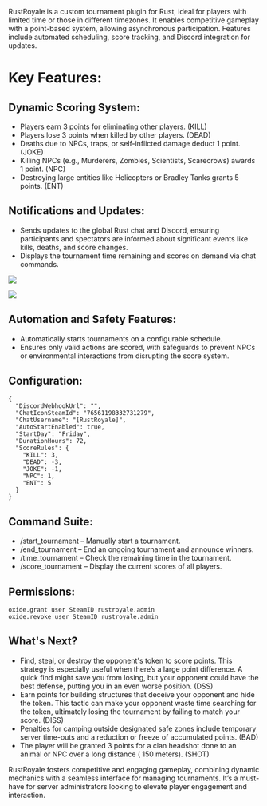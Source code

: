 RustRoyale is a custom tournament plugin for Rust, ideal for players with limited time or those in different timezones. It enables competitive gameplay with a point-based system, allowing asynchronous participation. Features include automated scheduling, score tracking, and Discord integration for updates.
# Key Features:
## Dynamic Scoring System:

* Players earn 3 points for eliminating other players. (KILL)
* Players lose 3 points when killed by other players. (DEAD)
* Deaths due to NPCs, traps, or self-inflicted damage deduct 1 point. (JOKE)
* Killing NPCs (e.g., Murderers, Zombies, Scientists, Scarecrows) awards 1 point. (NPC)
* Destroying large entities like Helicopters or Bradley Tanks grants 5 points. (ENT)

## Notifications and Updates:

* Sends updates to the global Rust chat and Discord, ensuring participants and spectators are informed about significant events like kills, deaths, and score changes.
* Displays the tournament time remaining and scores on demand via chat commands.

![](https://potaetobag.live/imgs/potaetobag-rustroyale-ingame.png)

![](https://potaetobag.live/imgs/potaetobag-rustroyale-discord.png)

## Automation and Safety Features:

* Automatically starts tournaments on a configurable schedule.
* Ensures only valid actions are scored, with safeguards to prevent NPCs or environmental interactions from disrupting the score system.

## Configuration:
```
{
  "DiscordWebhookUrl": "",
  "ChatIconSteamId": "76561198332731279",
  "ChatUsername": "[RustRoyale]",
  "AutoStartEnabled": true,
  "StartDay": "Friday",
  "DurationHours": 72,
  "ScoreRules": {
    "KILL": 3,
    "DEAD": -3,
    "JOKE": -1,
    "NPC": 1,
    "ENT": 5
  }
}
```

## Command Suite:

* /start_tournament – Manually start a tournament.
* /end_tournament – End an ongoing tournament and announce winners.
* /time_tournament – Check the remaining time in the tournament.
* /score_tournament – Display the current scores of all players.

## Permissions:
```
oxide.grant user SteamID rustroyale.admin
oxide.revoke user SteamID rustroyale.admin
```

## What's Next?
* Find, steal, or destroy the opponent's token to score points. This strategy is especially useful when there’s a large point difference. A quick find might save you from losing, but your opponent could have the best defense, putting you in an even worse position. (DSS)
* Earn points for building structures that deceive your opponent and hide the token. This tactic can make your opponent waste time searching for the token, ultimately losing the tournament by failing to match your score. (DISS)
* Penalties for camping outside designated safe zones include temporary server time-outs and a reduction or freeze of accumulated points. (BAD)
* The player will be granted 3 points for a clan headshot done to an animal or NPC over a long distance ( 150 meters). (SHOT)

RustRoyale fosters competitive and engaging gameplay, combining dynamic mechanics with a seamless interface for managing tournaments. It’s a must-have for server administrators looking to elevate player engagement and interaction.
